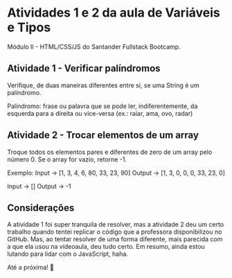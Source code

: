 # Atividades 1 e 2 da aula de Variáveis e Tipos
Módulo II - HTML/CSS/JS do Santander Fullstack Bootcamp.

## Atividade 1 - Verificar palíndromos
Verifique, de duas maneiras diferentes entre si, se uma String é um palíndromo.

Palíndromo: frase ou palavra que se pode ler, indiferentemente, da esquerda para a direita ou vice-versa (ex.: raiar, ama, ovo, radar)

## Atividade 2 - Trocar elementos de um array
Troque todos os elementos pares e diferentes de zero de um array pelo número 0. Se o array for vazio, retorne -1.

Exemplo: Input -> [1, 3, 4, 6, 80, 33, 23, 90]
Output -> [1, 3, 0, 0, 0, 33, 23, 0]

Input -> []
Output -> -1

## Considerações
A atividade 1 foi super tranquila de resolver, mas a atividade 2 deu um certo trabalho quando tentei replicar o código que a professora disponibilizou no GitHub. Mas, ao tentar resolver de uma forma diferente, mais parecida com a que ela usou na vídeoaula, deu tudo certo. Em resumo, ainda estou lutando para lidar com o JavaScript, haha.

Até a próxima! :wave: